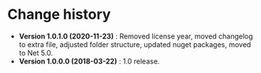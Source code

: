 # Change history

* **Version 1.0.1.0 (2020-11-23)** : Removed license year, moved changelog to extra file, adjusted folder structure, updated nuget packages, moved to Net 5.0.
* **Version 1.0.0.0 (2018-03-22)** : 1.0 release.